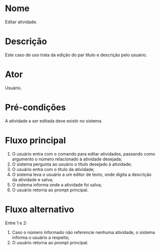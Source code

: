 # Nome
Editar atividade.

# Descrição
Este caso de uso trata da edição do par título e descrição pelo usuário.

# Ator
Usuário.

# Pré-condições
A atividade a ser editada deve existir no sistema.

# Fluxo principal
1. O usuário entra com o comando para editar atividades, passando como
   argumento o número relacionado à atividade desejada;
2. O sistema pergunta ao usuário o título desejado à atividade;
3. O usuário entra com o título da atividade;
4. O sistema leva o usuário a um editor de texto, onde digita a descrição da
   atividade e salva;
5. O sistema informa onde a atividade foi salva;
6. O usuário retorna ao prompt principal.

# Fluxo alternativo
Entre 1 e 2:
1. Caso o número informado não referencie nenhuma atividade, o sistema informa
   o usuário a respeito;
2. O usuário retorna ao prompt principal.

